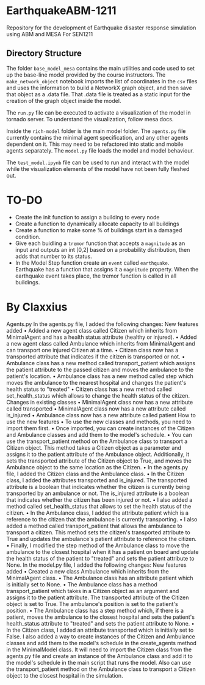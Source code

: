 # EarthquakeABM-1211
Repository for the development of Earthquake disaster response simulation using ABM and MESA
For SEN1211

## Directory Structure

The folder `base_model_mesa` contains the main utilities and code used to set up the base-line model provided by the course instructors. 
The `make_network_object` notebook imports the list of coordinates in the `csv` files and uses the information to build a NetworkX graph object, and then save that object as a .data file. That .data file is treated as a static input for the creation of the graph object inside the model. 

The `run.py` file can be executed to activate a visualization of the model in tornado server. To understand the visualization, follow mesa docs.

Inside the `rich-model` folder is the main model folder. The `agents.py` file currently contains the minimal agent specification, and any other agents dependent on it. This may need to be refactored into static and mobile agents separately. 
The `model.py` file loads the model and model behaviour. 

The `test_model.ipynb` file can be used to run and interact with the model while the visualization elements of the model have not been fully fleshed out. 

# TO-DO
- Create the init function to assign a building to every node
- Create a function to dynamically allocate capacity to all buildings
- Create a function to make some % of buildings start in a damaged condition.
- Give each buidling a `tremor` function that accepts a `magnitude` as an input and outputs an int [0,2] based on a probability distribution, then adds that number to its status.
- In the Model Step function create an `event` called `earthquake`. Earthquake has a function that assigns it a `magnitude` property. When the earthquake event takes place, the tremor function is called in all buildings. 


# By Claxxius

Agents.py
In the agents.py file, I added the following changes:
New features added
•	Added a new agent class called Citizen which inherits from MinimalAgent and has a health status attribute (healthy or injured).
•	Added a new agent class called Ambulance which inherits from MinimalAgent and can transport one injured Citizen at a time.
•	Citizen class now has a transported attribute that indicates if the citizen is transported or not.
•	Ambulance class has a new method called transport_patient which assigns the patient attribute to the passed citizen and moves the ambulance to the patient's location.
•	Ambulance class has a new method called step which moves the ambulance to the nearest hospital and changes the patient's health status to "treated"
•	Citizen class has a new method called set_health_status which allows to change the health status of the citizen.
Changes in existing classes
•	MinimalAgent class now has a new attribute called transported
•	MinimalAgent class now has a new attribute called is_injured
•	Ambulance class now has a new attribute called patient
How to use the new features
•	To use the new classes and methods, you need to import them first.
•	Once imported, you can create instances of the Citizen and Ambulance classes and add them to the model's schedule.
•	You can use the transport_patient method on the Ambulance class to transport a Citizen object. This method takes a Citizen object as a parameter and assigns it to the patient attribute of the Ambulance object. Additionally, it sets the transported attribute of the Citizen object to True, and moves the Ambulance object to the same location as the Citizen.
•	In the agents.py file, I added the Citizen class and the Ambulance class.
•	In the Citizen class, I added the attributes transported and is_injured. The transported attribute is a boolean that indicates whether the citizen is currently being transported by an ambulance or not. The is_injured attribute is a boolean that indicates whether the citizen has been injured or not.
•	I also added a method called set_health_status that allows to set the health status of the citizen.
•	In the Ambulance class, I added the attribute patient which is a reference to the citizen that the ambulance is currently transporting.
•	I also added a method called transport_patient that allows the ambulance to transport a citizen. This method sets the citizen's transported attribute to True and updates the ambulance's patient attribute to reference the citizen.
•	Finally, I modified the step method of the Ambulance class to move the ambulance to the closest hospital when it has a patient on board and update the health status of the patient to "treated" and sets the patient attribute to None.
In the model.py file, I added the following changes:
New features added
•	Created a new class Ambulance which inherits from the MinimalAgent class.
•	The Ambulance class has an attribute patient which is initially set to None.
•	The Ambulance class has a method transport_patient which takes in a Citizen object as an argument and assigns it to the patient attribute. The transported attribute of the Citizen object is set to True. The ambulance's position is set to the patient's position.
•	The Ambulance class has a step method which, if there is a patient, moves the ambulance to the closest hospital and sets the patient's health_status attribute to "treated" and sets the patient attribute to None.
•	In the Citizen class, I added an attribute transported which is initially set to False.
I also added a way to create instances of the Citizen and Ambulance classes and add them to the model's schedule in the create_agents method in the MinimalModel class.
It will need to import the Citizen class from the agents.py file and create an instance of the Ambulance class and add it to the model's schedule in the main script that runs the model.
Also can use the transport_patient method on the Ambulance class to transport a Citizen object to the closest hospital in the simulation.
